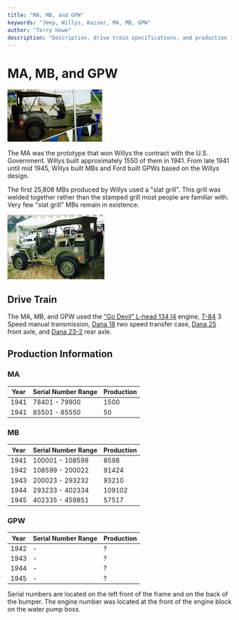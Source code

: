 ```yaml
---
title: "MA, MB, and GPW"
keywords: "Jeep, Willys, Kaiser, MA, MB, GPW"
author: "Terry Howe"
description: "Description, drive train specifications, and production information for the Willys Jeep MA and MB and Ford GPW"
---
```

# MA, MB, and GPW

[![Willys-Overland MB front view](../img/mbf_.jpg)](../img/mbf.jpg)

The MA was the prototype that won Willys the contract with the U.S. Government. Willys built approximately 1550 of them in 1941. From late 1941 until mid 1945, Willys built MBs and Ford built GPWs based on the Willys design.

The first 25,808 MBs produced by Willys used a "slat grill". This grill was welded together rather than the stamped grill most people are familiar with. Very few "slat grill" MBs remain in existence.

[![Willys-Overland MB back view](../img/mbb_.jpg)](../img/mbb.jpg)

## Drive Train

The MA, MB, and GPW used the ["Go Devil" L-head 134 I4](../engine/factory/godevil134.md) engine, [T-84](../transmission/factory/t84.md) 3 Speed manual transmission, [Dana 18](../xfer/factory/d18.md) two speed transfer case, [Dana 25](../axle/factory/d25.md) front axle, and [Dana 23-2](../axle/factory/s23.md) rear axle.

## Production Information

### MA

| Year | Serial Number Range | Production |
|------|---------------------|------------|
| 1941 | 78401 - 79900       | 1500       |
| 1941 | 85501 - 85550       | 50         |

### MB

| Year | Serial Number Range | Production |
|------|---------------------|------------|
| 1941 | 100001 - 108598     | 8598       |
| 1942 | 108599 - 200022     | 91424      |
| 1943 | 200023 - 293232     | 93210      |
| 1944 | 293233 - 402334     | 109102     |
| 1945 | 402335 - 459851     | 57517      |

### GPW

| Year | Serial Number Range | Production |
|------|---------------------|------------|
| 1942 | \-                  | ?          |
| 1943 | \-                  | ?          |
| 1944 | \-                  | ?          |
| 1945 | \-                  | ?          |

Serial numbers are located on the left front of the frame and on the back of the bumper. The engine number was located at the front of the engine block on the water pump boss.
